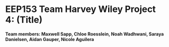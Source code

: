 # EEP153 Team Harvey Wiley Project 4: (Title)

#### Team members: Maxwell Sapp, Chloe Roesslein, Noah Wadhwani, Saraya Danielsen, Aidan Gauper, Nicole Aguilera
